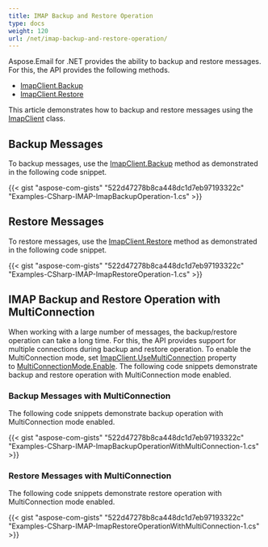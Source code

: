 ```yaml
---
title: IMAP Backup and Restore Operation
type: docs
weight: 120
url: /net/imap-backup-and-restore-operation/
---
```



Aspose.Email for .NET provides the ability to backup and restore messages. For this, the API provides the following methods.

- [ImapClient.Backup](https://reference.aspose.com/email/net/aspose.email.clients.imap/imapclient/backup/#backup/)
- [ImapClient.Restore](https://reference.aspose.com/email/net/aspose.email.clients.imap/imapclient/restore/)

This article demonstrates how to backup and restore messages using the [ImapClient](https://reference.aspose.com/email/net/aspose.email.clients.imap/imapclient/) class.

## **Backup Messages**

To backup messages, use the [ImapClient.Backup](https://reference.aspose.com/email/net/aspose.email.clients.imap/imapclient/backup/#backup/) method as demonstrated in the following code snippet.

{{< gist "aspose-com-gists" "522d47278b8ca448dc1d7eb97193322c" "Examples-CSharp-IMAP-ImapBackupOperation-1.cs" >}}

## **Restore Messages**

To restore messages, use the [ImapClient.Restore](https://reference.aspose.com/email/net/aspose.email.clients.imap/imapclient/restore/) method as demonstrated in the following code snippet.

{{< gist "aspose-com-gists" "522d47278b8ca448dc1d7eb97193322c" "Examples-CSharp-IMAP-ImapRestoreOperation-1.cs" >}}

## **IMAP Backup and Restore Operation with MultiConnection**

When working with a large number of messages, the backup/restore operation can take a long time. For this, the API provides support for multiple connections during backup and restore operation. To enable the MultiConnection mode, set [ImapClient.UseMultiConnection](https://reference.aspose.com/email/net/aspose.email.clients/emailclient/usemulticonnection/) property to [MultiConnectionMode.Enable](https://reference.aspose.com/email/net/aspose.email.clients/multiconnectionmode/). The following code snippets demonstrate backup and restore operation with MultiConnection mode enabled.

### **Backup Messages with MultiConnection**

The following code snippets demonstrate backup operation with MultiConnection mode enabled.

{{< gist "aspose-com-gists" "522d47278b8ca448dc1d7eb97193322c" "Examples-CSharp-IMAP-ImapBackupOperationWithMultiConnection-1.cs" >}}

### **Restore Messages with MultiConnection**

The following code snippets demonstrate restore operation with MultiConnection mode enabled.

{{< gist "aspose-com-gists" "522d47278b8ca448dc1d7eb97193322c" "Examples-CSharp-IMAP-ImapRestoreOperationWithMultiConnection-1.cs" >}}
